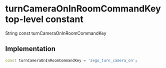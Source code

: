 


# turnCameraOnInRoomCommandKey top-level constant









String const turnCameraOnInRoomCommandKey
  







## Implementation

```dart
const turnCameraOnInRoomCommandKey = 'zego_turn_camera_on';
```









